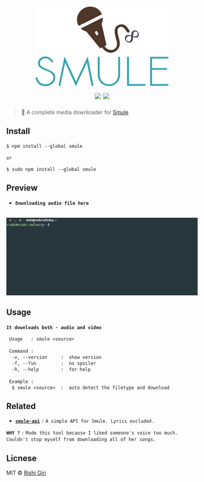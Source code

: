 <h1 align="center">
<br>
<img src="media/rishi.png">
<br>
<img src="https://travis-ci.org/CodeDotJS/smule.svg?branch=master">
<img src="https://camo.githubusercontent.com/b9d624cb37169bb3e06fd6deddabfff02b5e43be/68747470733a2f2f696d672e736869656c64732e696f2f62616467652f636f64655f7374796c652d584f2d3565643963372e737667">
</h1>

>  :star2: A complete media downloader for [Smule](https://smule.com)

## Install

```
$ npm install --global smule
```
`or`
```
$ sudo npm install --global smule
```

## Preview

- __`Downloading audio file here`__

<p align="center">
<br>
<img src="media/star.gif">
</p>

## Usage

__`It downloads both - audio and video`__

```
 Usage   : smule <source>

 Command :
  -v, --version     :  show version
  -f, --fun         :  no spoiler
  -h, --help        :  for help

 Example :
  $ smule <source>  :  auto detect the filetype and download
```

## Related

- __[`smule-api`](https://github.com/CodeDotJS/smule-api)__ `:` `A simple API for Smule. Lyrics excluded.`

__`WHY ?`__ `:` `Made this tool because I liked someone's voice too much. Couldn't stop myself from downloading all of her songs.`

## Licnese

MIT &copy; [Rishi Giri](http://rishigiri.com)
